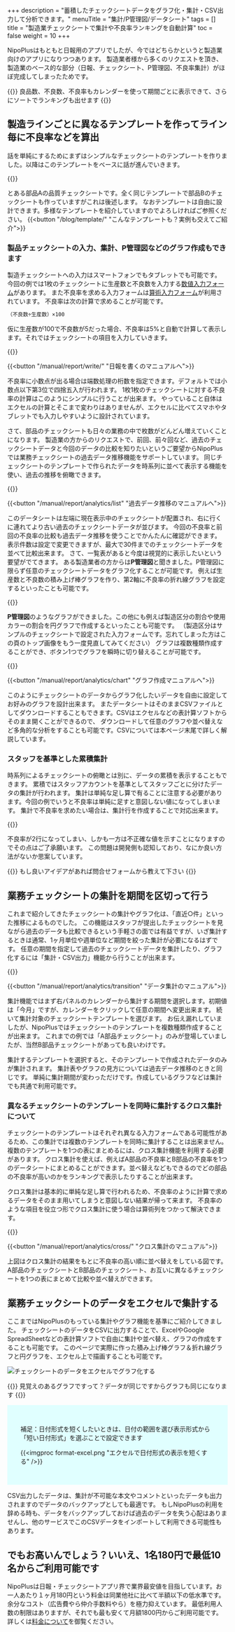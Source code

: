 +++
description = "蓄積したチェックシートデータをグラフ化・集計・CSV出力して分析できます。"
menuTitle = "集計/P管理図/データシート"
tags = []
title = "製造業チェックシートで集計や不良率ランキングを自動計算"
toc = false
weight = 10
+++

NipoPlusはもともと日報用のアプリでしたが、今ではどちらかというと製造業向けのアプリになりつつあります。
製造業者様から多くのリクエストを頂き、製造業のベース的な部分（日報、チェックシート、P管理図、不良率集計）がほぼ完成してしまったためです。

{{<alice pos="right" icon="here">}}
良品数、不良数、不良率もカレンダーを使って期間ごとに表示できて、さらにソートでランキングも出せます
{{</alice>}}

## 製造ラインごとに異なるテンプレートを作ってライン毎に不良率などを算出

話を単純にするためにまずはシンプルなチェックシートのテンプレートを作りました。以降はこのテンプレートをベースに話が進んでいきます。

{{<appscreen filename="checksheet" title="製造業向けの部品品質チェックシートサンプル" >}}

とある部品Aの品質チェックシートです。全く同じテンプレートで部品Bのチェックシートも作っていますがこれは後述します。
なおテンプレートは自由に設計できます。多様なテンプレートを紹介していますのでよろしければご参照ください。
{{<button "/blog/template/" "こんなテンプレートも？実例も交えてご紹介">}}

### 製品チェックシートの入力、集計、P管理図などのグラフ作成もできます

製造チェックシートへの入力はスマートフォンでもタブレットでも可能です。
今回の例では1枚のチェックシートに生産数と不良数を入力する[数値入力フォーム](/manual/initial-setting/groupsetting/template/math/)があります。
また不良率を求める入力フォームは[算術入力フォーム](/manual/initial-setting/groupsetting/template/calc/)が利用されています。
不良率は次の計算で求めることが可能です。

```sh
（不良数÷生産数）×100
```

仮に生産数が100で不良数が5だった場合、不良率は5%と自動で計算して表示します。それではチェックシートの項目を入力していきます。

{{<appscreen filename="auto-calc" title="チェックシートにデータを入力します。スマホやタブレットからも入力が可能です。不良率などの計算フォームがある場合は自動で値が計算されます" >}}

{{<button "/manual/report/write/" "日報を書くのマニュアルへ">}}

不良率に小数点が出る場合は端数処理の桁数を指定できます。デフォルトでは小数点以下第3位で四捨五入が行われます。
1枚1枚のチェックシートに対する不良率の計算はこのようにシンプルに行うことが出来ます。
やっていること自体はエクセルの計算とそこまで変わりはありませんが、エクセルに比べてスマホやタブレットでも入力しやすいように設計されています。

さて、部品のチェックシートも日々の業務の中で枚数がどんどん増えていくことになります。
製造業の方からのリクエストで、前回、前々回など、過去のチェックシートデータと今回のデータの比較を知りたいというご要望からNipoPlusでは業務チェックシートの過去データ推移機能をサポートしています。
同じチェックシートのテンプレートで作られたデータを時系列に並べて表示する機能を使い、過去の推移を俯瞰できます。

{{<appscreen filename="history" title="過去データ推移を使うと前回・前々回のチェックシートのデータと今回のチェックシートデータを比較しながら確認することが可能です"  >}}

{{<button "/manual/report/analytics/list" "過去データ推移のマニュアルへ">}}

このデータシートは左端に現在表示中のチェックシートが配置され、右に行くに連れてより古い過去のチェックシートデータが並びます。
今回の不良率と前回の不良率の比較も過去データ推移を使うことでかんたんに確認ができます。
表示件数は設定で変更できますが、最大で30件までのチェックシートデータを並べて比較出来ます。
さて、一覧表があると今度は視覚的に表示したいという要望がでてきます。
ある製造業者の方からは**P管理図**と聞きました。P管理図に限らず任意のチェックシートデータをグラフ化することが可能です。
例えば生産数と不良数の積み上げ棒グラフを作り、第2軸に不良率の折れ線グラフを設定するといったことも可能です。

{{<appscreen filename="charts" title="チェックシートのデータをもとにP管理図を作成" >}}



**P管理図**のようなグラフができました。この他にも例えば製造区分の割合や使用カラーの割合を円グラフで作成するといったことも可能です。
（製造区分はサンプルのチェックシートで設定された入力フォームです。忘れてしまった方はこの頁のトップ画像をもう一度見直してみてください）
グラフは複数種類作成することができ、ボタン1つでグラフを瞬時に切り替えることが可能です。

{{<appscreen filename="pie-chart" title="チェックシートのデータをもとに円グラフを作成" >}}

{{<button "/manual/report/analytics/chart" "グラフ作成マニュアルへ">}}

このようにチェックシートのデータからグラフ化したいデータを自由に設定してお好みのグラフを設計出来ます。
またデータシートはそのままCSVファイルとしてダウンロードすることもできます。CSVはエクセルなどの表計算ソフトからそのまま開くことができるので、
ダウンロードして任意のグラフや並べ替えなど多角的な分析をすることも可能です。CSVについては本ページ末尾で詳しく解説しています。

### スタッフを基準とした累積集計

時系列によるチェックシートの俯瞰とは別に、データの累積を表示することもできます。
累積ではスタッフアカウントを基準としてスタッフごとに分けたデータの集計が行われます。
集計は単純な足し算で有ることに注意する必要があります。今回の例でいうと不良率は単純に足すと意図しない値になってしまいます。
集計で不良率を求めたい場合は、集計行を作成することで対応出来ます。

{{<appscreen filename="sumtotal" title="チェックシートのデータをスタッフを基準として集計する" >}}

不良率が2行になってしまい、しかも一方は不正確な値を示すことになりますのでその点はご了承願います。
この問題は開発側も認知しており、なにか良い方法がないか思案しています。

{{<alice pos="right" icon="please">}}
もし良いアイデアがあれば問合せフォームから教えて下さい
{{</alice>}}

## 業務チェックシートの集計を期間を区切って行う

これまで紹介してきたチェックシートの集計やグラフ化は、「直近○件」といった推移によるものでした。
この機能はスタッフが提出したチェックシートを見ながら過去のデータも比較できるという手軽さの面では有益ですが、いざ集計するときは通常、1ヶ月単位や週単位など期間を絞った集計が必要になるはずです。
任意の期間を指定して過去のチェックシートデータを集計したり、グラフ化するには「集計・CSV出力」機能から行うことが出来ます。

{{<appscreen filename="analytics" title="期間を指定してチェックシートのデータを集計する" >}}

{{<button "/manual/report/analytics/transition" "データ集計のマニュアル">}}

集計機能ではまず右パネルのカレンダーから集計する期間を選択します。初期値は「今月」ですが、カレンダーをクリックして任意の期間へ変更出来ます。
続いて集計対象のチェックシートテンプレートを選びます。
お伝え漏れしていましたが、NipoPlusではチェックシートのテンプレートを複数種類作成することが出来ます。
これまでの例では「A部品チェックシート」のみが登場していましたが、当然B部品チェックシートがあっても良いわけです。  

集計するテンプレートを選択すると、そのテンプレートで作成されたデータのみが集計されます。
集計表やグラフの見方については過去データ推移のときと同じです。
単純に集計期間が変わっただけです。作成しているグラフなどは集計でも共通で利用可能です。

### 異なるチェックシートのテンプレートを同時に集計するクロス集計について

チェックシートのテンプレートはそれぞれ異なる入力フォームである可能性があるため、この集計では複数のテンプレートを同時に集計することは出来ません。
複数のテンプレートを1つの表にまとめるには、クロス集計機能を利用する必要があります。
クロス集計を使えば、例えばA部品の不良率とB部品の不良率を1つのデータシートにまとめることができます。並べ替えなどもできるのでどの部品の不良率が高いのかをランキングで表示したりすることが出来ます。

クロス集計は基本的に単純な足し算で行われるため、不良率のように計算で求めるデータをそのまま用いてしまうと意図しない結果が帰って来ます。
不良率のような項目を役立つ形でクロス集計に使う場合は算術列をつかって解決できます。

{{<appscreen filename="cross" title="クロス集計を使うことで複数のチェックシートテンプレートを1つの表にまとめて集計できます" >}}

{{<button "/manual/report/analytics/cross/" "クロス集計のマニュアル">}}

上図はクロス集計の結果をもとに不良率の高い順に並べ替えをしている図です。
A部品のチェックシートとB部品のチェックシート、お互いに異なるチェックシートを1つの表にまとめて比較や並べ替えができます。

## 業務チェックシートのデータをエクセルで集計する

ここまではNipoPlusのもっている集計やグラフ機能を基準にご紹介してきました。
チェックシートのデータをCSVに出力することで、ExcelやGoogle SpreadSheetなどの表計算ソフトで自由に集計や並べ替え、グラフの作成をすることも可能です。
このページで実際に作った積み上げ棒グラフ＆折れ線グラフと円グラフを、エクセル上で描画することも可能です。

![チェックシートのデータをエクセルでグラフ化する](excel-chart.png)

{{<alice pos="right" icon="ok">}}
見覚えのあるグラフですって？データが同じですからグラフも同じになります
{{</alice>}}

<div style="background:lightcyan;padding:30px">

補足：日付形式を短くしたいときは、日付の範囲を選び表示形式から「短い日付形式」を選ぶことで設定できます

{{<imgproc format-excel.png "エクセルで日付形式の表示を短くする" />}}

</div>

CSV出力したデータは、集計が不可能な本文やコメントといったデータも出力されますのでデータのバックアップとしても最適です。
もしNipoPlusの利用を辞める時も、データをバックアップしておけば過去のデータを失う心配はありませんし、他のサービスでこのCSVデータをインポートして利用できる可能性もあります。


## でもお高いんでしょう？いいえ、1名180円で最低10名からご利用可能です

NipoPlusは日報・チェックシートアプリ界で業界最安値を目指しています。お一人あたり１ヶ月180円という料金は同業他社に比べて半額以下の低水準です。
余分なコスト（広告費やら仲介手数料やら）を極力抑えています。
最低利用人数の制限はありますが、それでも最も安くて月額1800円からご利用可能です。詳しくは[料金について](/price/)を御覧ください。
